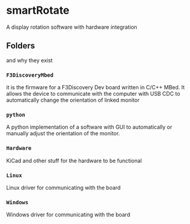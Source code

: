 # smartRotate
 A display rotation software with hardware integration



## Folders

and why they exist

### ```F3DiscoveryMbed```

it is the firmware for a F3Discovery Dev board written in C/C++ MBed. It allows the device to communicate with the computer with USB CDC to automatically change the orientation of linked monitor

### ```python```

A python implementation of a software with GUI to automatically or manually adjust the orientation of the monitor.

### ```Hardware```

KiCad and other stuff for the hardware to be functional 

### ```Linux```

Linux driver for communicating with the board

### ```Windows```

Windows driver for communicating with the board
